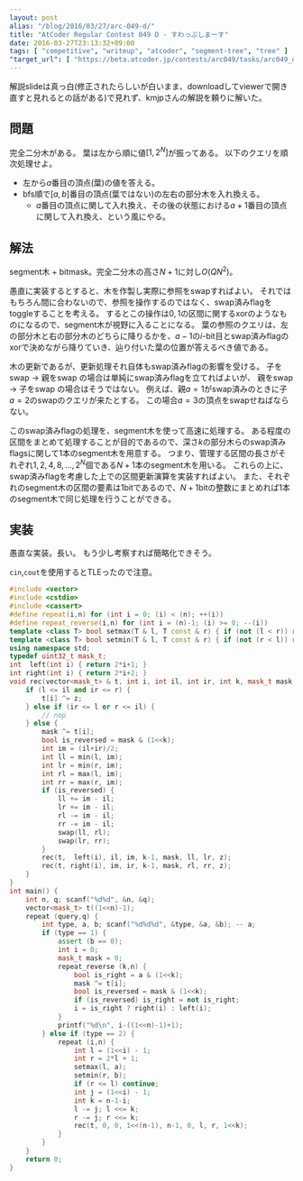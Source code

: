 ```yaml
---
layout: post
alias: "/blog/2016/03/27/arc-049-d/"
title: "AtCoder Regular Contest 049 D - すわっぷしまーす"
date: 2016-03-27T23:13:32+09:00
tags: [ "competitive", "writeup", "atcoder", "segment-tree", "tree" ]
"target_url": [ "https://beta.atcoder.jp/contests/arc049/tasks/arc049_d" ]
---
```


解説slideは真っ白(修正されたらしいが白いまま、downloadしてviewerで開き直すと見れるとの話がある)で見れず、kmjpさんの解説を頼りに解いた。

## 問題

完全二分木がある。
葉は左から順に値$[1,2^N]$が振ってある。
以下のクエリを順次処理せよ。

-   左から$a$番目の頂点(葉)の値を答える。
-   bfs順で$[a,b]$番目の頂点(葉ではない)の左右の部分木を入れ換える。
    -   $a$番目の頂点に関して入れ換え、その後の状態における$a+1$番目の頂点に関して入れ換え、という風にやる。

## 解法

segment木 + bitmask。完全二分木の高さ$N+1$に対し$O(QN^2)$。

愚直に実装するとすると、木を作製し実際に参照をswapすればよい。
それではもちろん間に合わないので、参照を操作するのではなく、swap済みflagをtoggleすることを考える。
するとこの操作は$0,1$の区間に関するxorのようなものになるので、segment木が視野に入ることになる。
葉の参照のクエリは、左の部分木と右の部分木のどちらに降りるかを、$a-1$の$i$-bit目とswap済みflagのxorで決めながら降りていき、辿り付いた葉の位置が答えるべき値である。

木の更新であるが、更新処理それ自体もswap済みflagの影響を受ける。
子をswap $\to$ 親をswap の場合は単純にswap済みflagを立てればよいが、
親をswap $\to$ 子をswap の場合はそうではない。
例えば、親$a = 1$がswap済みのときに子$a = 2$のswapのクエリが来たとする。
この場合$a = 3$の頂点をswapせねばならない。

このswap済みflagの処理を、segment木を使って高速に処理する。
ある程度の区間をまとめて処理することが目的であるので、深さ$k$の部分木らのswap済みflagsに関して$1$本のsegment木を用意する。
つまり、管理する区間の長さがそれぞれ$1, 2, 4, 8, \dots, 2^N$個である$N+1$本のsegment木を用いる。
これらの上に、swap済みflagを考慮した上での区間更新演算を実装すればよい。
また、それぞれのsegment木の区間の要素は$1$bitであるので、$N+1$bitの整数にまとめれば$1$本のsegment木で同じ処理を行うことができる。

## 実装

愚直な実装。長い。
もう少し考察すれば簡略化できそう。

`cin`,`cout`を使用するとTLEったので注意。

``` c++
#include <vector>
#include <cstdio>
#include <cassert>
#define repeat(i,n) for (int i = 0; (i) < (n); ++(i))
#define repeat_reverse(i,n) for (int i = (n)-1; (i) >= 0; --(i))
template <class T> bool setmax(T & l, T const & r) { if (not (l < r)) return false; l = r; return true; }
template <class T> bool setmin(T & l, T const & r) { if (not (r < l)) return false; l = r; return true; }
using namespace std;
typedef uint32_t mask_t;
int  left(int i) { return 2*i+1; }
int right(int i) { return 2*i+2; }
void rec(vector<mask_t> & t, int i, int il, int ir, int k, mask_t mask, int l, int r, mask_t z) {
    if (l <= il and ir <= r) {
        t[i] ^= z;
    } else if (ir <= l or r <= il) {
        // nop
    } else {
        mask ^= t[i];
        bool is_reversed = mask & (1<<k);
        int im = (il+ir)/2;
        int ll = min(l, im);
        int lr = min(r, im);
        int rl = max(l, im);
        int rr = max(r, im);
        if (is_reversed) {
            ll += im - il;
            lr += im - il;
            rl -= im - il;
            rr -= im - il;
            swap(ll, rl);
            swap(lr, rr);
        }
        rec(t,  left(i), il, im, k-1, mask, ll, lr, z);
        rec(t, right(i), im, ir, k-1, mask, rl, rr, z);
    }
}
int main() {
    int n, q; scanf("%d%d", &n, &q);
    vector<mask_t> t((1<<n)-1);
    repeat (query,q) {
        int type, a, b; scanf("%d%d%d", &type, &a, &b); -- a;
        if (type == 1) {
            assert (b == 0);
            int i = 0;
            mask_t mask = 0;
            repeat_reverse (k,n) {
                bool is_right = a & (1<<k);
                mask ^= t[i];
                bool is_reversed = mask & (1<<k);
                if (is_reversed) is_right = not is_right;
                i = is_right ? right(i) : left(i);
            }
            printf("%d\n", i-((1<<n)-1)+1);
        } else if (type == 2) {
            repeat (i,n) {
                int l = (1<<i) - 1;
                int r = 2*l + 1;
                setmax(l, a);
                setmin(r, b);
                if (r <= l) continue;
                int j = (1<<i) - 1;
                int k = n-1-i;
                l -= j; l <<= k;
                r -= j; r <<= k;
                rec(t, 0, 0, 1<<(n-1), n-1, 0, l, r, 1<<k);
            }
        }
    }
    return 0;
}
```
